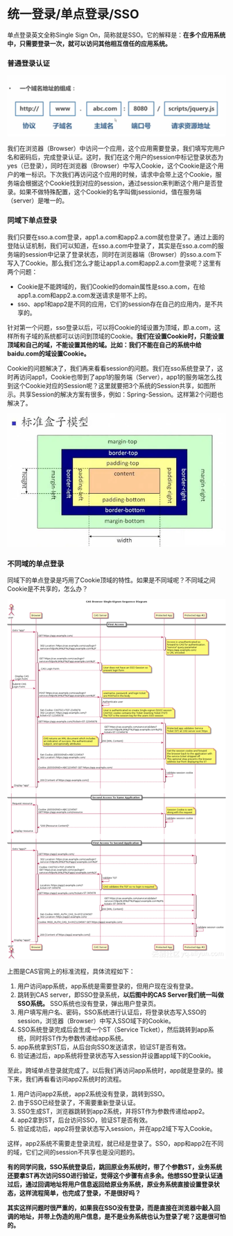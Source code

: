# 统一登录/单点登录/SSO

单点登录英文全称Single Sign On，简称就是SSO。它的解释是：**在多个应用系统中，只需要登录一次，就可以访问其他相互信任的应用系统。**

### 普通登录认证

![](../../.gitbook/assets/image%20%2889%29.png)

我们在浏览器（Browser）中访问一个应用，这个应用需要登录，我们填写完用户名和密码后，完成登录认证。这时，我们在这个用户的session中标记登录状态为yes（已登录），同时在浏览器（Browser）中写入Cookie，这个Cookie是这个用户的唯一标识。下次我们再访问这个应用的时候，请求中会带上这个Cookie，服务端会根据这个Cookie找到对应的session，通过session来判断这个用户是否登录。如果不做特殊配置，这个Cookie的名字叫做jsessionid，值在服务端（server）是唯一的。

### 同域下单点登录

我们只要在sso.a.com登录，app1.a.com和app2.a.com就也登录了。通过上面的登陆认证机制，我们可以知道，在sso.a.com中登录了，其实是在sso.a.com的服务端的session中记录了登录状态，同时在浏览器端（Browser）的sso.a.com下写入了Cookie。那么我们怎么才能让app1.a.com和app2.a.com登录呢？这里有两个问题：

* Cookie是不能跨域的，我们Cookie的domain属性是sso.a.com，在给app1.a.com和app2.a.com发送请求是带不上的。
* sso、app1和app2是不同的应用，它们的session存在自己的应用内，是不共享的。

针对第一个问题，sso登录以后，可以将Cookie的域设置为顶域，即.a.com，这样所有子域的系统都可以访问到顶域的Cookie。**我们在设置Cookie时，只能设置顶域和自己的域，不能设置其他的域。比如：我们不能在自己的系统中给baidu.com的域设置Cookie。**

Cookie的问题解决了，我们再来看看session的问题。我们在sso系统登录了，这时再访问app1，Cookie也带到了app1的服务端（Server），app1的服务端怎么找到这个Cookie对应的Session呢？这里就要把3个系统的Session共享，如图所示。共享Session的解决方案有很多，例如：Spring-Session。这样第2个问题也解决了。

![](../../.gitbook/assets/image%20%2894%29.png)

### 不同域的单点登录

同域下的单点登录是巧用了Cookie顶域的特性。如果是不同域呢？不同域之间Cookie是不共享的，怎么办？

![](../../.gitbook/assets/image%20%2829%29.png)

上图是CAS官网上的标准流程，具体流程如下：

1. 用户访问app系统，app系统是需要登录的，但用户现在没有登录。
2. 跳转到CAS server，即SSO登录系统，**以后图中的CAS Server我们统一叫做SSO系统。** SSO系统也没有登录，弹出用户登录页。
3. 用户填写用户名、密码，SSO系统进行认证后，将登录状态写入SSO的session，浏览器（Browser）中写入SSO域下的Cookie。
4. SSO系统登录完成后会生成一个ST（Service Ticket），然后跳转到app系统，同时将ST作为参数传递给app系统。
5. app系统拿到ST后，从后台向SSO发送请求，验证ST是否有效。
6. 验证通过后，app系统将登录状态写入session并设置app域下的Cookie。

至此，跨域单点登录就完成了。以后我们再访问app系统时，app就是登录的。接下来，我们再看看访问app2系统时的流程。

1. 用户访问app2系统，app2系统没有登录，跳转到SSO。
2. 由于SSO已经登录了，不需要重新登录认证。
3. SSO生成ST，浏览器跳转到app2系统，并将ST作为参数传递给app2。
4. app2拿到ST，后台访问SSO，验证ST是否有效。
5. 验证成功后，app2将登录状态写入session，并在app2域下写入Cookie。

这样，app2系统不需要走登录流程，就已经是登录了。SSO，app和app2在不同的域，它们之间的session不共享也是没问题的。

**有的同学问我，SSO系统登录后，跳回原业务系统时，带了个参数ST，业务系统还要拿ST再次访问SSO进行验证，觉得这个步骤有点多余。他想SSO登录认证通过后，通过回调地址将用户信息返回给原业务系统，原业务系统直接设置登录状态，这样流程简单，也完成了登录，不是很好吗？**

**其实这样问题时很严重的，如果我在SSO没有登录，而是直接在浏览器中敲入回调的地址，并带上伪造的用户信息，是不是业务系统也认为登录了呢？这是很可怕的。**

